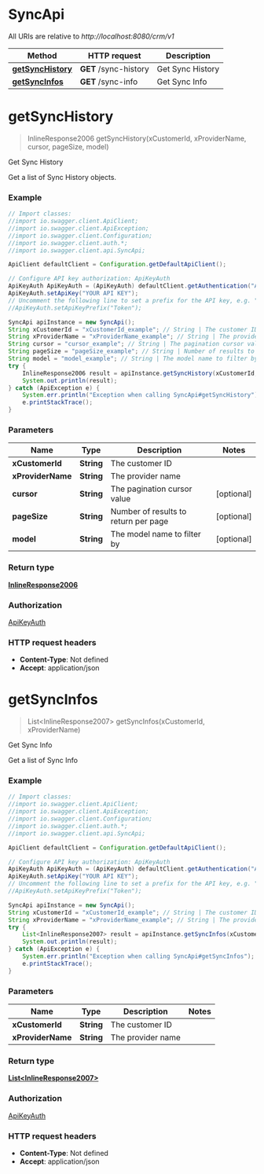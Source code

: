 # SyncApi

All URIs are relative to *http://localhost:8080/crm/v1*

Method | HTTP request | Description
------------- | ------------- | -------------
[**getSyncHistory**](SyncApi.md#getSyncHistory) | **GET** /sync-history | Get Sync History
[**getSyncInfos**](SyncApi.md#getSyncInfos) | **GET** /sync-info | Get Sync Info

<a name="getSyncHistory"></a>
# **getSyncHistory**
> InlineResponse2006 getSyncHistory(xCustomerId, xProviderName, cursor, pageSize, model)

Get Sync History

Get a list of Sync History objects.

### Example
```java
// Import classes:
//import io.swagger.client.ApiClient;
//import io.swagger.client.ApiException;
//import io.swagger.client.Configuration;
//import io.swagger.client.auth.*;
//import io.swagger.client.api.SyncApi;

ApiClient defaultClient = Configuration.getDefaultApiClient();

// Configure API key authorization: ApiKeyAuth
ApiKeyAuth ApiKeyAuth = (ApiKeyAuth) defaultClient.getAuthentication("ApiKeyAuth");
ApiKeyAuth.setApiKey("YOUR API KEY");
// Uncomment the following line to set a prefix for the API key, e.g. "Token" (defaults to null)
//ApiKeyAuth.setApiKeyPrefix("Token");

SyncApi apiInstance = new SyncApi();
String xCustomerId = "xCustomerId_example"; // String | The customer ID
String xProviderName = "xProviderName_example"; // String | The provider name
String cursor = "cursor_example"; // String | The pagination cursor value
String pageSize = "pageSize_example"; // String | Number of results to return per page
String model = "model_example"; // String | The model name to filter by
try {
    InlineResponse2006 result = apiInstance.getSyncHistory(xCustomerId, xProviderName, cursor, pageSize, model);
    System.out.println(result);
} catch (ApiException e) {
    System.err.println("Exception when calling SyncApi#getSyncHistory");
    e.printStackTrace();
}
```

### Parameters

Name | Type | Description  | Notes
------------- | ------------- | ------------- | -------------
 **xCustomerId** | **String**| The customer ID |
 **xProviderName** | **String**| The provider name |
 **cursor** | **String**| The pagination cursor value | [optional]
 **pageSize** | **String**| Number of results to return per page | [optional]
 **model** | **String**| The model name to filter by | [optional]

### Return type

[**InlineResponse2006**](InlineResponse2006.md)

### Authorization

[ApiKeyAuth](../README.md#ApiKeyAuth)

### HTTP request headers

 - **Content-Type**: Not defined
 - **Accept**: application/json

<a name="getSyncInfos"></a>
# **getSyncInfos**
> List&lt;InlineResponse2007&gt; getSyncInfos(xCustomerId, xProviderName)

Get Sync Info

Get a list of Sync Info

### Example
```java
// Import classes:
//import io.swagger.client.ApiClient;
//import io.swagger.client.ApiException;
//import io.swagger.client.Configuration;
//import io.swagger.client.auth.*;
//import io.swagger.client.api.SyncApi;

ApiClient defaultClient = Configuration.getDefaultApiClient();

// Configure API key authorization: ApiKeyAuth
ApiKeyAuth ApiKeyAuth = (ApiKeyAuth) defaultClient.getAuthentication("ApiKeyAuth");
ApiKeyAuth.setApiKey("YOUR API KEY");
// Uncomment the following line to set a prefix for the API key, e.g. "Token" (defaults to null)
//ApiKeyAuth.setApiKeyPrefix("Token");

SyncApi apiInstance = new SyncApi();
String xCustomerId = "xCustomerId_example"; // String | The customer ID
String xProviderName = "xProviderName_example"; // String | The provider name
try {
    List<InlineResponse2007> result = apiInstance.getSyncInfos(xCustomerId, xProviderName);
    System.out.println(result);
} catch (ApiException e) {
    System.err.println("Exception when calling SyncApi#getSyncInfos");
    e.printStackTrace();
}
```

### Parameters

Name | Type | Description  | Notes
------------- | ------------- | ------------- | -------------
 **xCustomerId** | **String**| The customer ID |
 **xProviderName** | **String**| The provider name |

### Return type

[**List&lt;InlineResponse2007&gt;**](InlineResponse2007.md)

### Authorization

[ApiKeyAuth](../README.md#ApiKeyAuth)

### HTTP request headers

 - **Content-Type**: Not defined
 - **Accept**: application/json


